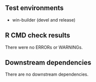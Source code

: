 ## Test environments

* win-builder (devel and release) 

## R CMD check results

There were no ERRORs or WARNINGs.

## Downstream dependencies

There are no downstream dependencies. 